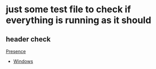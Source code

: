 # just some test file to check if everything is running as it should

## header check
[Presence]()

  * [Windows](test/windows/test.md)

  
  

<!-- Code for collapse and expand -->
<script type="text/javascript"> 
$(document).ready(function() { 
$('div.view').hide(); 
$('div.slide').click(function() {
$(this).next('div.view').slideToggle('fast'); 
return false; 
}); 
}); 
</script>
